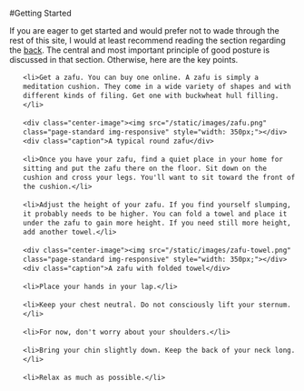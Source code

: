 #Getting Started

If you are eager to get started and would prefer not to wade through the rest of this site, I would at least recommend reading the section regarding the <a href="/back">back</a>. The central and most important principle of good posture is discussed in that section. Otherwise, here are the key points.

<ol id="start">

    <li>Get a zafu. You can buy one online. A zafu is simply a meditation cushion. They come in a wide variety of shapes and with different kinds of filing. Get one with buckwheat hull filling.</li>

    <div class="center-image"><img src="/static/images/zafu.png" class="page-standard img-responsive" style="width: 350px;"></div>
    <div class="caption">A typical round zafu</div>

    <li>Once you have your zafu, find a quiet place in your home for sitting and put the zafu there on the floor. Sit down on the cushion and cross your legs. You'll want to sit toward the front of the cushion.</li>

    <li>Adjust the height of your zafu. If you find yourself slumping, it probably needs to be higher. You can fold a towel and place it under the zafu to gain more height. If you need still more height, add another towel.</li>

    <div class="center-image"><img src="/static/images/zafu-towel.png" class="page-standard img-responsive" style="width: 350px;"></div>
    <div class="caption">A zafu with folded towel</div>

    <li>Place your hands in your lap.</li>

    <li>Keep your chest neutral. Do not consciously lift your sternum.</li>

    <li>For now, don't worry about your shoulders.</li>

    <li>Bring your chin slightly down. Keep the back of your neck long.</li>

    <li>Relax as much as possible.</li>

</ol>

